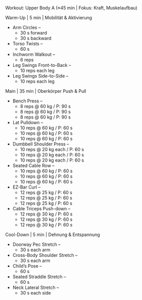 Workout: Upper Body A (≈45 min | Fokus: Kraft, Muskelaufbau)

Warm-Up | 5 min | Mobilität & Aktivierung
- Arm Circles – 
    - 30 s forward  
    - 30 s backward  
- Torso Twists – 
    - 60 s  
- Inchworm Walkout – 
    - 6 reps  
- Leg Swings Front-to-Back – 
    - 10 reps each leg  
- Leg Swings Side-to-Side – 
    - 10 reps each leg  

Main | 35 min | Oberkörper Push & Pull
- Bench Press – 
    - 8 reps @ 60 kg / P: 90 s  
    - 8 reps @ 60 kg / P: 90 s  
    - 8 reps @ 60 kg / P: 90 s  
- Lat Pulldown – 
    - 10 reps @ 60 kg / P: 60 s  
    - 10 reps @ 60 kg / P: 60 s  
    - 10 reps @ 60 kg / P: 60 s  
- Dumbbell Shoulder Press – 
    - 10 reps @ 20 kg each / P: 60 s  
    - 10 reps @ 20 kg each / P: 60 s  
    - 10 reps @ 20 kg each / P: 60 s  
- Seated Cable Row – 
    - 10 reps @ 60 kg / P: 60 s  
    - 10 reps @ 60 kg / P: 60 s  
    - 10 reps @ 60 kg / P: 60 s  
- EZ-Bar Curl – 
    - 12 reps @ 25 kg / P: 60 s  
    - 12 reps @ 25 kg / P: 60 s  
    - 12 reps @ 25 kg / P: 60 s  
- Cable Triceps Push-down – 
    - 12 reps @ 30 kg / P: 60 s  
    - 12 reps @ 30 kg / P: 60 s  
    - 12 reps @ 30 kg / P: 60 s  

Cool-Down | 5 min | Dehnung & Entspannung
- Doorway Pec Stretch – 
    - 30 s each arm  
- Cross-Body Shoulder Stretch – 
    - 30 s each arm  
- Child’s Pose – 
    - 60 s  
- Seated Straddle Stretch – 
    - 60 s  
- Neck Lateral Stretch – 
    - 30 s each side